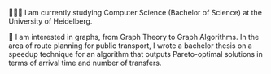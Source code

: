 👨🏻‍💻 I am currently studying Computer Science (Bachelor of Science) at the University of Heidelberg. 

🚋 I am interested in graphs, from Graph Theory to Graph Algorithms. In the area of route planning for public transport, I wrote a bachelor thesis on a speedup technique for an algorithm that outputs Pareto-optimal solutions in terms of arrival time and number of transfers.
